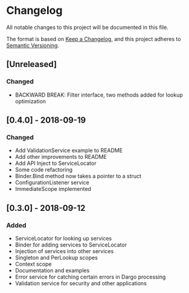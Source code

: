 # Changelog
All notable changes to this project will be documented in this file.

The format is based on [Keep a Changelog](https://keepachangelog.com/en/1.0.0/),
and this project adheres to [Semantic Versioning](https://semver.org/spec/v2.0.0.html).

## [Unreleased]
### Changed
- BACKWARD BREAK:  Filter interface, two methods added for lookup optimization

## [0.4.0] - 2018-09-19
### Changed
- Add ValidationService example to README
- Add other improvements to README
- Add API Inject to ServiceLocator
- Some code refactoring
- Binder.Bind method now takes a pointer to a struct
- ConfigurationListener service
- ImmediateScope implemented

## [0.3.0] - 2018-09-12
### Added
- ServiceLocator for looking up services
- Binder for adding services to ServiceLocator
- Injection of services into other services
- Singleton and PerLookup scopes
- Context scope
- Documentation and examples
- Error service for catching certain errors in Dargo processing
- Validation service for security and other applications
